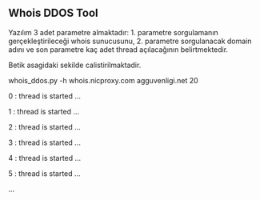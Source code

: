 
Whois DDOS Tool
----------------

Yazılım 3 adet parametre almaktadır: 1. parametre sorgulamanın gerçekleştirileceği whois sunucusunu, 2. parametre sorgulanacak domain adını ve son parametre kaç adet thread açılacağının belirtmektedir.

Betik asagidaki sekilde calistirilmaktadir.

whois_ddos.py -h whois.nicproxy.com agguvenligi.net 20

0 : thread is started ...

1 : thread is started ...

2 : thread is started ...

3 : thread is started ...

4 : thread is started ...

5 : thread is started ...

...
